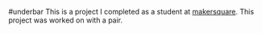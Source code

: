 #underbar
This is a project I completed as a student at [makersquare](http://makersquare.com). This project was worked on with a pair.